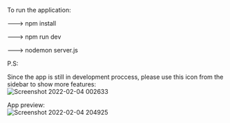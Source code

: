 To run the application:

---> npm install

---> npm run dev

---> nodemon server.js

P.S:

Since the app is still in development proccess, please use this icon from the sidebar to show more features: 
<br/>
![Screenshot 2022-02-04 002633](https://user-images.githubusercontent.com/46352948/152446748-eeaee8b5-a02f-47ad-86f7-8cae1b68c596.png)
<br/>

App preview:
<br/>
![Screenshot 2022-02-04 204925](https://user-images.githubusercontent.com/46352948/152594083-d9d068ce-62b0-4c01-bab4-8eb04f769370.png)

